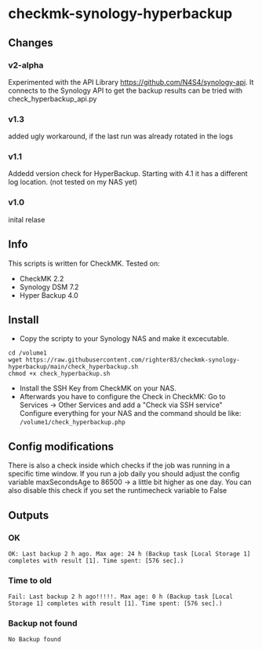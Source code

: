 # checkmk-synology-hyperbackup

## Changes

### v2-alpha
Experimented with the API Library https://github.com/N4S4/synology-api. It connects to the Synology API to get the backup results
can be tried with check_hyperbackup_api.py

### v1.3
added ugly workaround, if the last run was already rotated in the logs

### v1.1
Addedd version check for HyperBackup. Starting with 4.1 it has a different log location. (not tested on my NAS yet)

### v1.0
inital relase

## Info ##
This scripts is written for CheckMK.
Tested on:
- CheckMK 2.2
- Synology DSM 7.2
- Hyper Backup 4.0

## Install
* Copy the scripty to your Synology NAS and make it excecutable.
```
cd /volume1
wget https://raw.githubusercontent.com/righter83/checkmk-synology-hyperbackup/main/check_hyperbackup.sh
chmod +x check_hyperbackup.sh
```
* Install the SSH Key from CheckMK on your NAS.
* Afterwards you have to configure the Check in CheckMK:
Go to Services -> Other Services and add a "Check via SSH service"
Configure everything for your NAS and the command should be like:
```/volume1/check_hyperbackup.php```

## Config modifications
There is also a check inside which checks if the job was running in a specific time window.
If you run a job daily you should adjust the config variable maxSecondsAge to 86500 -> a little bit higher as one day.
You can also disable this check if you set the runtimecheck variable to False

## Outputs

### OK ###
```
OK: Last backup 2 h ago. Max age: 24 h (Backup task [Local Storage 1] completes with result [1]. Time spent: [576 sec].)
```
### Time to old ###
```
Fail: Last backup 2 h ago!!!!!. Max age: 0 h (Backup task [Local Storage 1] completes with result [1]. Time spent: [576 sec].)
```

### Backup not found ###
```
No Backup found
```
